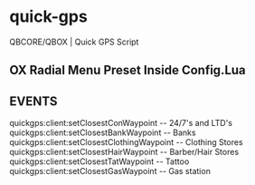# quick-gps
QBCORE/QBOX | Quick GPS Script
## OX Radial Menu Preset Inside Config.Lua
## EVENTS
quickgps:client:setClosestConWaypoint -- 24/7's and LTD's
quickgps:client:setClosestBankWaypoint -- Banks
quickgps:client:setClosestClothingWaypoint -- Clothing Stores
quickgps:client:setClosestHairWaypoint -- Barber/Hair Stores
quickgps:client:setClosestTatWaypoint -- Tattoo
quickgps:client:setClosestGasWaypoint -- Gas station
